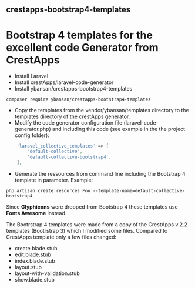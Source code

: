 ## crestapps-bootstrap4-templates

# Bootstrap 4 templates for the excellent code Generator from CrestApps

* Install Laravel
* Install crestApps/laravel-code-generator
* Install ybansan/crestapps-bootstrap4-templates
```
composer require ybansan/crestapps-bootstrap4-templates
```
* Copy the templates from the vendor/ybansan/templates directory to the templates directory of the crestApps generator.
* Modify the code generator configuration file (laravel-code-generator.php) and including this code (see example in the the project config folder):
```php
    'laravel_collective_templates' => [
        'default-collective',
        'default-collective-bootstrap4',
    ],
```
* Generate the ressources from command line including the Bootstrap 4 template in parameter.
Example:
```
php artisan create:resources Foo --template-name=default-collective-bootstrap4
```	
Since **Glyphicons** were dropped from Bootstrap 4 these templates use **Fonts Awesome** instead.

The Bootrstrap 4 templates were made from a copy of the CrestApps v.2.2 templates (Bootrstrap 3) which I modified some files.
Compared to CrestApps template only a few files changed:
* create.blade.stub
* edit.blade.stub
* index.blade.stub
* layout.stub
* layout-with-validation.stub
* show.blade.stub
